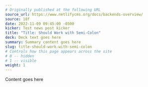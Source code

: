 ```yaml
---
# Originally published at the following URL
source_url: https://www.netlifycms.org/docs/backends-overview/
source: 18f
date: 2022-11-09 09:45:00 -0500
kicker: Test news post kicker
title: "Title: Should Work with Semi-Colon"
deck: Deck text goes here
summary: Summary content goes here
slug: title-should-work-with-semi-colon
# Controls how this page appears across the site
# 0 -- hidden
# 1 -- visible
weight: 1
---
```

C﻿ontent goes here